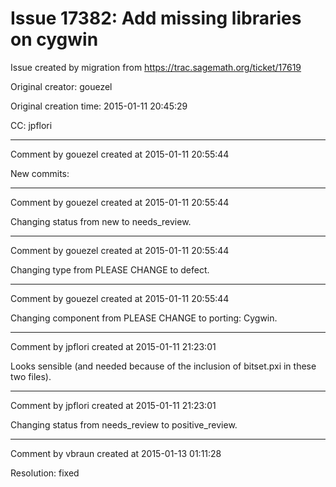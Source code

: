 # Issue 17382: Add missing libraries on cygwin

Issue created by migration from https://trac.sagemath.org/ticket/17619

Original creator: gouezel

Original creation time: 2015-01-11 20:45:29

CC:  jpflori




---

Comment by gouezel created at 2015-01-11 20:55:44

New commits:


---

Comment by gouezel created at 2015-01-11 20:55:44

Changing status from new to needs_review.


---

Comment by gouezel created at 2015-01-11 20:55:44

Changing type from PLEASE CHANGE to defect.


---

Comment by gouezel created at 2015-01-11 20:55:44

Changing component from PLEASE CHANGE to porting: Cygwin.


---

Comment by jpflori created at 2015-01-11 21:23:01

Looks sensible (and needed because of the inclusion of bitset.pxi in these two files).


---

Comment by jpflori created at 2015-01-11 21:23:01

Changing status from needs_review to positive_review.


---

Comment by vbraun created at 2015-01-13 01:11:28

Resolution: fixed
